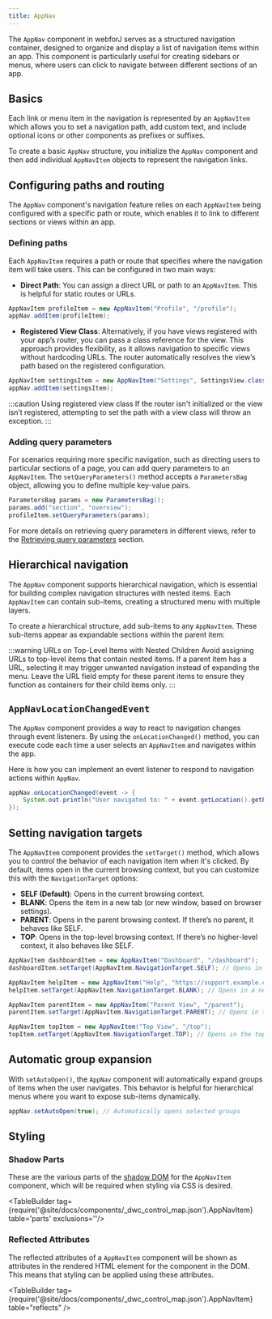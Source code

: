 ```yaml
---
title: AppNav
---
```


<DocChip chip="shadow" />

<DocChip chip="name" label="dwc-app-nav" />

<DocChip chip="name" label="dwc-app-nav-item" />

<JavadocLink type="appnav" location="com/webforj/component/appnav/AppNav" top='true'/> 

The `AppNav` component in webforJ serves as a structured navigation container, designed to organize and display a list of navigation items within an app. This component is particularly useful for creating sidebars or menus, where users can click to navigate between different sections of an app. 

## Basics

Each link or menu item in the navigation is represented by an `AppNavItem` which allows you to set a navigation path, add custom text, and include optional icons or other components as prefixes or suffixes. 

To create a basic `AppNav` structure, you initialize the `AppNav` component and then add individual `AppNavItem` objects to represent the navigation links. 

<ComponentDemo 
path='https://demo.webforj.com/webapp/controlsamples/appnavbasics?'  
javaE='https://raw.githubusercontent.com/webforj/webforj-docs-samples/refs/heads/main/src/main/java/com/webforj/samples/views/appnav/AppNavBasicsView.java'
height='200px'
/>

## Configuring paths and routing

The `AppNav` component's navigation feature relies on each `AppNavItem` being configured with a specific path or route, which enables it to link to different sections or views within an app. 

### Defining paths

Each `AppNavItem` requires a path or route that specifies where the navigation item will take users. This can be configured in two main ways:

- **Direct Path**: You can assign a direct URL or path to an `AppNavItem`. This is helpful for static routes or URLs.

```java
AppNavItem profileItem = new AppNavItem("Profile", "/profile");
appNav.addItem(profileItem);
```

- **Registered View Class**: Alternatively, if you have views registered with your app’s router, you can pass a class reference for the view. This approach provides flexibility, as it allows navigation to specific views without hardcoding URLs. The router automatically resolves the view’s path based on the registered configuration.

```java
AppNavItem settingsItem = new AppNavItem("Settings", SettingsView.class);
appNav.addItem(settingsItem);
```

:::caution Using registered view class
If the router isn't initialized or the view isn’t registered, attempting to set the path with a view class will throw an exception. 
:::

### Adding query parameters

For scenarios requiring more specific navigation, such as directing users to particular sections of a page, you can add query parameters to an `AppNavItem`. The `setQueryParameters()` method accepts a `ParametersBag` object, allowing you to define multiple key-value pairs. 

```java
ParametersBag params = new ParametersBag();
params.add("section", "overview");
profileItem.setQueryParameters(params);
```
For more details on retrieving query parameters in different views, refer to the [Retrieving query parameters](../routing/query-parameters) section.  


## Hierarchical navigation

The `AppNav` component supports hierarchical navigation, which is essential for building complex navigation structures with nested items. Each `AppNavItem` can contain sub-items, creating a structured menu with multiple layers.

To create a hierarchical structure, add sub-items to any `AppNavItem`. These sub-items appear as expandable sections within the parent item:

<ComponentDemo 
path='https://demo.webforj.com/webapp/controlsamples/appnavhierarchy?'  
javaE='https://raw.githubusercontent.com/webforj/webforj-docs-samples/refs/heads/main/src/main/java/com/webforj/samples/views/appnav/AppNavHierarchyView.java'
height='200px'
/>

:::warning URLs on Top-Level Items with Nested Children 
Avoid assigning URLs to top-level items that contain nested items. If a parent item has a URL, selecting it may trigger unwanted navigation instead of expanding the menu. Leave the URL field empty for these parent items to ensure they function as containers for their child items only.
:::

## `AppNavLocationChangedEvent`

The `AppNav` component provides a way to react to navigation changes through event listeners. By using the `onLocationChanged()` method, you can execute code each time a user selects an `AppNavItem` and navigates within the app.

Here is how you can implement an event listener to respond to navigation actions within `AppNav`.

```java
appNav.onLocationChanged(event -> {
    System.out.println("User navigated to: " + event.getLocation().getPath());
});
```

## Setting navigation targets

The `AppNavItem` component provides the `setTarget()` method, which allows you to control the behavior of each navigation item when it's clicked. By default, items open in the current browsing context, but you can customize this with the `NavigationTarget` options:

- **SELF (Default)**: Opens in the current browsing context.
- **BLANK**: Opens the item in a new tab (or new window, based on browser settings).
- **PARENT**: Opens in the parent browsing context. If there’s no parent, it behaves like SELF.
- **TOP**: Opens in the top-level browsing context. If there’s no higher-level context, it also behaves like SELF.

```java
AppNavItem dashboardItem = new AppNavItem("Dashboard", "/dashboard");
dashboardItem.setTarget(AppNavItem.NavigationTarget.SELF); // Opens in the current view

AppNavItem helpItem = new AppNavItem("Help", "https://support.example.com");
helpItem.setTarget(AppNavItem.NavigationTarget.BLANK); // Opens in a new tab

AppNavItem parentItem = new AppNavItem("Parent View", "/parent");
parentItem.setTarget(AppNavItem.NavigationTarget.PARENT); // Opens in the parent context

AppNavItem topItem = new AppNavItem("Top View", "/top");
topItem.setTarget(AppNavItem.NavigationTarget.TOP); // Opens in the top-level context
```


## Automatic group expansion
With `setAutoOpen()`, the `AppNav` component will automatically expand groups of items when the user navigates. This behavior is helpful for hierarchical menus where you want to expose sub-items dynamically.

```java
appNav.setAutoOpen(true); // Automatically opens selected groups
```
## Styling

### Shadow Parts

These are the various parts of the [shadow DOM](../glossary#shadow-dom) for the `AppNavItem` component, which will be required when styling via CSS is desired.

<TableBuilder tag={require('@site/docs/components/_dwc_control_map.json').AppNavItem} table='parts' exclusions=''/>


### Reflected Attributes

The reflected attributes of a `AppNavItem` component will be shown as attributes in the rendered HTML element for the component in the DOM. This means that styling can be applied using these attributes.

<TableBuilder tag={require('@site/docs/components/_dwc_control_map.json').AppNavItem} table="reflects" />

